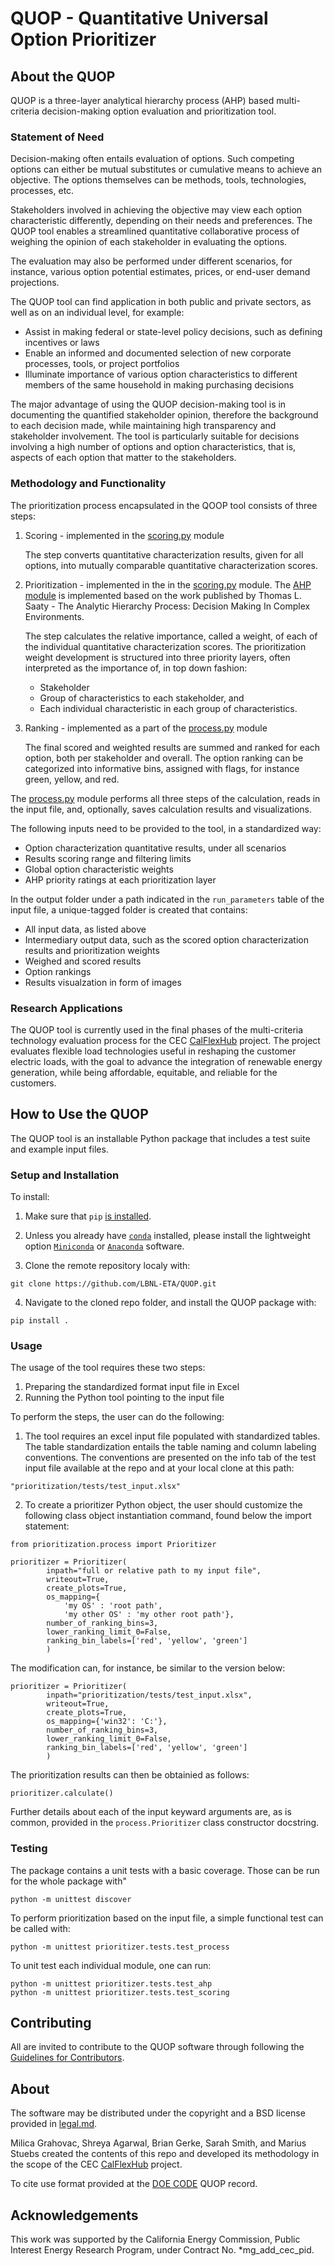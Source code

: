 # QUOP - Quantitative Universal Option Prioritizer

## About the QUOP

QUOP is a three-layer analytical hierarchy process (AHP) based multi-criteria decision-making option evaluation and prioritization tool.


### Statement of Need

Decision-making often entails evaluation of options. Such competing options can either be mutual substitutes or cumulative means to achieve an objective. The options themselves can be methods, tools, technologies, processes, etc.

Stakeholders involved in achieving the objective may view each option characteristic differently, depending on their needs and preferences. The QUOP tool enables a streamlined quantitative collaborative process of weighing the opinion of each stakeholder in evaluating the options.

The evaluation may also be performed under different scenarios, for instance, various option potential estimates, prices, or end-user demand projections.

The QUOP tool can find application in both public and private sectors, as well as on an individual level, for example:

* Assist in making federal or state-level policy decisions, such as defining incentives or laws
* Enable an informed and documented selection of new corporate processes, tools, or project portfolios
* Illuminate importance of various option characteristics to different members of the same household in making purchasing decisions

The major advantage of using the QUOP decision-making tool is in documenting the quantified stakeholder opinion, therefore the background to each decision made, while maintaining high transparency and stakeholder involvement. The tool is particularly suitable for decisions involving a high number of options and option characteristics, that is, aspects of each option that matter to the stakeholders.

### Methodology and Functionality

The prioritization process encapsulated in the QOOP tool consists of three steps:

1. Scoring - implemented in the [scoring.py](prioritization/scoring.py) module

    The step converts quantitative characterization results, given for all options, into mutually comparable quantitative characterization scores.

2. Prioritization - implemented in the in the [scoring.py](prioritization/ahp.py) module. The [AHP module](prioritization/ahp.py) is implemented based on the work published by Thomas L. Saaty - The Analytic Hierarchy Process: Decision Making In Complex Environments.

    The step calculates the relative importance, called a weight, of each of the individual quantitative characterization scores. The prioritization weight development is structured into three priority layers, often interpreted as the importance of, in top down fashion:

    * Stakeholder
    * Group of characteristics to each stakeholder, and 
    * Each individual characteristic in each group of characteristics.

3. Ranking - implemented as a part of the [process.py](prioritization/scoring.py) module

    The final scored and weighted results are summed and
    ranked for each option, both per stakeholder and overall.
    The option ranking can be categorized into informative bins, 
    assigned with flags, for instance green, yellow, and red.

The [process.py](prioritization/scoring.py) module performs all three steps of the calculation, reads in the input file, and, optionally, saves calculation results and visualizations.

The following inputs need to be provided to the tool, in a standardized way:

* Option characterization quantitative results, under all scenarios
* Results scoring range and filtering limits
* Global option characteristic weights
* AHP priority ratings at each prioritization layer

In the output folder under a path indicated in the `run_parameters` table of the input file, a unique-tagged folder is created that contains:

* All input data, as listed above
* Intermediary output data, such as the scored option characterization results and prioritization weights
* Weighed and scored results
* Option rankings
* Results visualzation in form of images


### Research Applications

The QUOP tool is currently used in the final phases of the multi-criteria technology evaluation process for the CEC [CalFlexHub](https://calflexhub.lbl.gov/) project. The project evaluates flexible load technologies useful in reshaping the customer electric loads, with the goal to advance the integration of renewable energy generation, while being affordable, equitable, and reliable for the customers.


## How to Use the QUOP

The QUOP tool is an installable Python package that includes a test suite and example input files.

### Setup and Installation

To install:

1. Make sure that `pip` [is installed](https://pip.pypa.io/en/stable/installing/).

2. Unless you already have [`conda`](https://docs.conda.io/en/latest/) installed, please install the lightweight option [`Miniconda`](https://docs.conda.io/en/latest/miniconda.html) or [`Anaconda`](https://docs.anaconda.com/anaconda/install/) software.

3. Clone the remote repository localy with:
```
git clone https://github.com/LBNL-ETA/QUOP.git
```

4. Navigate to the cloned repo folder, and install the QUOP package with:
```
pip install .
```

### Usage

The usage of the tool requires these two steps:

1. Preparing the standardized format input file in Excel
2. Running the Python tool pointing to the input file

To perform the steps, the user can do the following:

1. The tool requires an excel input file populated with standardized tables. The table
standardization entails the table naming and column labeling conventions. The
conventions are presented on the info tab of the test input file available at the 
repo and at your local clone at this path:

```
"prioritization/tests/test_input.xlsx"
```

2. To create a prioritizer Python object, the user should customize the following 
class object instantiation command, found below the import statement:

```
from prioritization.process import Prioritizer

prioritizer = Prioritizer(
        inpath="full or relative path to my input file",
        writeout=True,
        create_plots=True,
        os_mapping={
            'my OS' : 'root path', 
            'my other OS' : 'my other root path'},
        number_of_ranking_bins=3,
        lower_ranking_limit_0=False,
        ranking_bin_labels=['red', 'yellow', 'green']
        )
```

The modification can, for instance, be similar to the version below:

```
prioritizer = Prioritizer(
        inpath="prioritization/tests/test_input.xlsx",
        writeout=True,
        create_plots=True,
        os_mapping={'win32': 'C:'},
        number_of_ranking_bins=3,
        lower_ranking_limit_0=False,
        ranking_bin_labels=['red', 'yellow', 'green']
        )
```

The prioritization results can then be obtainied as follows:
```
prioritizer.calculate()
```

Further details about each of the input keyward arguments are, as is common, provided in the 
`process.Prioritizer` class constructor docstring.

### Testing

The package contains a unit tests with a basic coverage. Those can be run for the whole package with"
```
python -m unittest discover
```

To perform prioritization based on the input file, a simple functional test can be called with:
```
python -m unittest prioritizer.tests.test_process
```

To unit test each individual module, one can run:
```
python -m unittest prioritizer.tests.test_ahp
python -m unittest prioritizer.tests.test_scoring
```

## Contributing

All are invited to contribute to the QUOP software through following the [Guidelines for Contributors](contributing.md).

## About

The software may be distributed under the copyright and a BSD license provided in [legal.md](legal.md).

Milica Grahovac, Shreya Agarwal, Brian Gerke, Sarah Smith, and Marius Stuebs created the contents of this repo and developed its methodology in the scope of the CEC [CalFlexHub](https://calflexhub.lbl.gov/) project.

To cite use format provided at the [DOE CODE](https://www.osti.gov/doecode/biblio/*mg_add_link) QUOP record.

## Acknowledgements

This work was supported by the California Energy Commission, Public Interest Energy Research Program, under Contract No. *mg_add_cec_pid.
